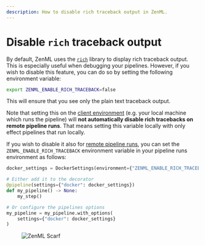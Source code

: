 ```yaml
---
description: How to disable rich traceback output in ZenML.
---
```


# Disable `rich` traceback output

By default, ZenML uses the [`rich`](https://rich.readthedocs.io/en/stable/traceback.html) library to display rich traceback output. This is especially useful when debugging your pipelines. However, if you wish to disable this feature, you can do so by setting the following environment variable:

```bash
export ZENML_ENABLE_RICH_TRACEBACK=false
```

This will ensure that you see only the plain text traceback output.

Note that setting this on the [client environment](../configure-python-environments/README.md#client-environment-or-the-runner-environment) (e.g. your local machine which runs the pipeline) will **not automatically disable rich tracebacks on remote pipeline runs**. That means setting this variable locally with only effect pipelines that run locally.

If you wish to disable it also for [remote pipeline runs](../../user-guide/production-guide/cloud-orchestration.md), you can set the `ZENML_ENABLE_RICH_TRACEBACK` environment variable in your pipeline runs environment as follows:

```python
docker_settings = DockerSettings(environment={"ZENML_ENABLE_RICH_TRACEBACK": "false"})

# Either add it to the decorator
@pipeline(settings={"docker": docker_settings})
def my_pipeline() -> None:
    my_step()

# Or configure the pipelines options
my_pipeline = my_pipeline.with_options(
    settings={"docker": docker_settings}
)
```

<!-- For scarf -->
<figure><img alt="ZenML Scarf" referrerpolicy="no-referrer-when-downgrade" src="https://static.scarf.sh/a.png?x-pxid=f0b4f458-0a54-4fcd-aa95-d5ee424815bc" /></figure>


